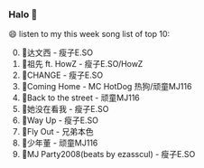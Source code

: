 

### Halo 👋

😄 listen to my this week song list of top 10:

0. 🌈达文西 - 瘦子E.SO
1. 🌈祖先 ft. HowZ - 瘦子E.SO/HowZ
2. 🌈CHANGE - 瘦子E.SO
3. 🌈Coming Home - MC HotDog 热狗/顽童MJ116
4. 🌈Back to the street - 顽童MJ116
5. 🌈她没在看我 - 瘦子E.SO
6. 🌈Way Up - 瘦子E.SO
7. 🌈Fly Out - 兄弟本色
8. 🌈少年董  - 顽童MJ116
9. 🌈MJ Party2008(beats by ezasscul) - 瘦子E.SO

